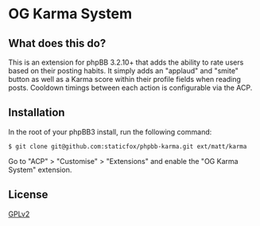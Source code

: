 # OG Karma System

## What does this do?

This is an extension for phpBB 3.2.10+ that adds the ability to rate users based on their posting habits. It simply adds an "applaud" and "smite" button as well as a Karma score within their profile fields when reading posts. Cooldown timings between each action is configurable via the ACP.

## Installation

In the root of your phpBB3 install, run the following command:

```
$ git clone git@github.com:staticfox/phpbb-karma.git ext/matt/karma
```

Go to "ACP" > "Customise" > "Extensions" and enable the "OG Karma System" extension.

## License

[GPLv2](license.txt)
